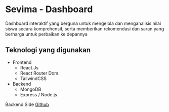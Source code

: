 # Sevima - Dashboard

Dashboard interaktif yang berguna untuk mengelola dan menganalisis nilai siswa secara komprehensif, serta memberikan rekomendasi dan saran yang berharga untuk perbaikan ke depannya

## Teknologi yang digunakan

- Frontend
  - React.Js
  - React Router Dom
  - TailwindCSS
- Backend
  - MongoDB
  - Express / Node js

Backend Side [Github](https://github.com/AddienZakia/backend-side)
